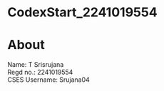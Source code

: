 # CodexStart_2241019554
# About
Name: T Srisrujana <br>
Regd no.: 2241019554 <br>
CSES Username: Srujana04 <br>
